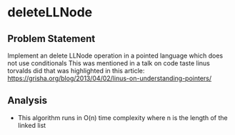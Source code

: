 # deleteLLNode

## Problem Statement
Implement an delete LLNode operation in a pointed language which does not use conditionals
This was mentioned in a talk on code taste linus torvalds did that was highlighted in this article: https://grisha.org/blog/2013/04/02/linus-on-understanding-pointers/

## Analysis
- This algorithm runs in O(n) time complexity where n is the length of the linked list
